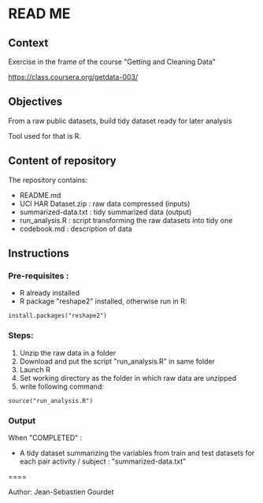 READ ME
=============

## Context

Exercise in the frame of the course "Getting and Cleaning Data"

https://class.coursera.org/getdata-003/


## Objectives

From a raw public datasets, build tidy dataset ready for later analysis

Tool used for that is R.


## Content of repository

The repository contains:
* README.md
* UCI HAR Dataset.zip : raw data compressed (inputs)
* summarized-data.txt : tidy summarized data (output)
* run_analysis.R : script transforming the raw datasets into tidy one
* codebook.md : description of data


## Instructions

### Pre-requisites :
- R already installed
- R package "reshape2" installed, otherwise run in R:
```
install.packages("reshape2")
```


### Steps:
1. Unzip the raw data in a folder
2. Download and put the script "run_analysis.R" in same folder
2. Launch R
3. Set working directory as the folder in which raw data are unzipped
4. write following command:
```
source("run_analysis.R")
```

### Output

When "COMPLETED" :

* A tidy dataset summarizing the variables from train and test datasets for each pair activity / subject : "summarized-data.txt"

====

Author: Jean-Sebastien Gourdet	
